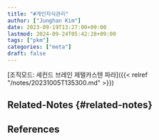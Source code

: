 ```yaml
---
title: "#개인지식관리"
author: ["Junghan Kim"]
date: 2023-09-19T13:27:00+09:00
lastmod: 2024-09-24T05:42:28+09:00
tags: ["pkm"]
categories: ["meta"]
draft: false
---
```


[조직모드: 세컨드 브레인 제텔카스텐 파라]({{< relref "/notes/20231005T135300.md" >}})


## Related-Notes {#related-notes}

## References

<style>.csl-entry{text-indent: -1.5em; margin-left: 1.5em;}</style><div class="csl-bib-body">
</div>
